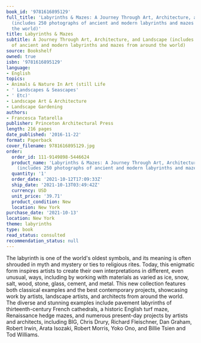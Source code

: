 ```yaml
---
book_id: '9781616895129'
full_title: 'Labyrinths & Mazes: A Journey Through Art, Architecture, and Landscape
  (includes 250 photographs of ancient and modern labyrinths and mazes from around
  the world)'
title: Labyrinths & Mazes
subtitle: A Journey Through Art, Architecture, and Landscape (includes 250 photographs
  of ancient and modern labyrinths and mazes from around the world)
source: Bookshelf
owned: true
isbn: '9781616895129'
language:
- English
topics:
- Animals & Nature In Art (still Life
- ' Landscapes & Seascapes'
- ' Etc)'
- Landscape Art & Architecture
- Landscape Gardening
authors:
- Francesca Tatarella
publisher: Princeton Architectural Press
length: 216 pages
date_published: '2016-11-22'
format: Paperback
cover_filename: 9781616895129.jpg
order:
  order_id: 111-9149898-5446624
  product_name: 'Labyrinths & Mazes: A Journey Through Art, Architecture, and Landscape
    (includes 250 photographs of ancient and modern labyrinths and mazes from aroun'
  quantity: '1'
  order_date: '2021-10-12T17:09:33Z'
  ship_date: '2021-10-13T03:49:42Z'
  currency: USD
  unit_price: '39.71'
  product_condition: New
  location: New York
purchase_date: '2021-10-13'
location: New York
theme: labyrinths
type: book
read_status: consulted
recommendation_status: null
---
```

The labyrinth is one of the world's oldest symbols, and its meaning is often shrouded in myth and mystery or ties to religious rites. Today, this enigmatic form inspires artists to create their own interpretations in different, even unusual, ways, including by working with materials as varied as ice, snow, salt, wood, stone, glass, cement, and metal. This new collection features both classical examples and the best contemporary projects, showcasing work by artists, landscape artists, and architects from around the world. The diverse and stunning examples include pavement labyrinths of thirteenth-century French cathedrals, a historic English turf maze, Renaissance hedge mazes, and numerous present-day projects by artists and architects, including BIG, Chris Drury, Richard Fleischner, Dan Graham, Robert Irwin, Arata Isozaki, Robert Morris, Yoko Ono, and Billie Tsien and Tod Williams.

